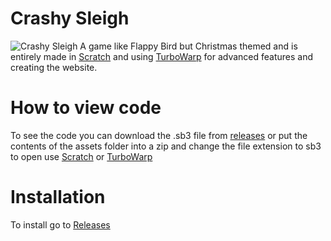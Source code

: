 # Crashy Sleigh
![Crashy Sleigh](https://repository-images.githubusercontent.com/535312580/a0323ea2-ffe4-4c76-8860-67e699b0659f)
A game like Flappy Bird but Christmas themed and is entirely made in [Scratch](scratch.mit.edu) and using [TurboWarp](turbowarp.org) for advanced features and creating the website.

# How to view code
To see the code you can download the .sb3 file from [releases](https://github.com/RhysGit/Crashy-Sleigh/releases) or put the contents of the assets folder into a zip and change the file extension to sb3
to open use [Scratch](scratch.mit.edu) or [TurboWarp](turbowarp.org)

# Installation
To install go to 
[Releases](https://github.com/RhysGit/Crashy-Sleigh/releases) 
